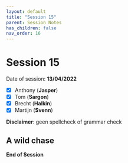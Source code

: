 ```yaml
---
layout: default
title: "Session 15"
parent: Session Notes
has_children: false
nav_order: 16
---
```


# Session 15

Date of session: **13/04/2022**

- [X] Anthony (**Jasper**)
- [X] Tom (**Sargon**)
- [X] Brecht (**Halkin**)
- [X] Martijn (**Svenn**)

**Disclaimer**: geen spellcheck of grammar check

## A wild chase



**End of Session**
